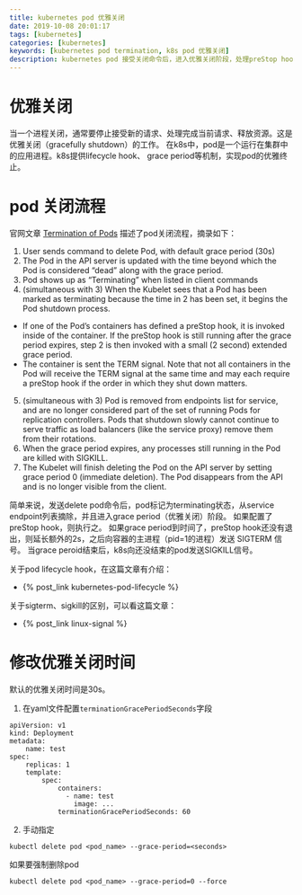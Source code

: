 ```yaml
---
title: kubernetes pod 优雅关闭
date: 2019-10-08 20:01:17
tags: [kubernetes]
categories: [kubernetes]
keywords: [kubernetes pod termination, k8s pod 优雅关闭]
description: kubernetes pod 接受关闭命令后，进入优雅关闭阶段，处理preStop hook，发送SIGTERM信号。如果
---
```


# 优雅关闭

当一个进程关闭，通常要停止接受新的请求、处理完成当前请求、释放资源。这是优雅关闭（gracefully shutdown）的工作。
在k8s中，pod是一个运行在集群中的应用进程。k8s提供lifecycle hook、 grace period等机制，实现pod的优雅终止。
<!-- more -->

# pod 关闭流程

官网文章 [Termination of Pods](https://kubernetes.io/docs/concepts/workloads/pods/pod/#termination-of-pods) 描述了pod关闭流程，摘录如下：
1. User sends command to delete Pod, with default grace period (30s)
2. The Pod in the API server is updated with the time beyond which the Pod is considered “dead” along with the grace period.
3. Pod shows up as “Terminating” when listed in client commands
4. (simultaneous with 3) When the Kubelet sees that a Pod has been marked as terminating because the time in 2 has been set, it begins the Pod shutdown process.
 - If one of the Pod’s containers has defined a preStop hook, it is invoked inside of the container. If the preStop hook is still running after the grace period expires, step 2 is then invoked with a small (2 second) extended grace period.
 - The container is sent the TERM signal. Note that not all containers in the Pod will receive the TERM signal at the same time and may each require a preStop hook if the order in which they shut down matters.
5. (simultaneous with 3) Pod is removed from endpoints list for service, and are no longer considered part of the set of running Pods for replication controllers. Pods that shutdown slowly cannot continue to serve traffic as load balancers (like the service proxy) remove them from their rotations.
6. When the grace period expires, any processes still running in the Pod are killed with SIGKILL.
7. The Kubelet will finish deleting the Pod on the API server by setting grace period 0 (immediate deletion). The Pod disappears from the API and is no longer visible from the client.

简单来说，发送delete pod命令后，pod标记为terminating状态，从service endpoint列表摘除，并且进入grace period（优雅关闭）阶段。
如果配置了preStop hook，则执行之。
如果grace period到时间了，preStop hook还没有退出，则延长额外的2s，之后向容器的主进程（pid=1的进程）发送 SIGTERM  信号。
当grace peroid结束后，k8s向还没结束的pod发送SIGKILL信号。

关于pod lifecycle hook，在这篇文章有介绍：
- {% post_link kubernetes-pod-lifecycle %}

关于sigterm、sigkill的区别，可以看这篇文章：
- {% post_link linux-signal %}

# 修改优雅关闭时间

默认的优雅关闭时间是30s。

1. 在yaml文件配置`terminationGracePeriodSeconds`字段
```
apiVersion: v1
kind: Deployment
metadata:
    name: test
spec:
    replicas: 1
    template:
        spec:
            containers:
              - name: test
                image: ...
            terminationGracePeriodSeconds: 60
```

2. 手动指定
```
kubectl delete pod <pod_name> --grace-period=<seconds>
```
如果要强制删除pod
```
kubectl delete pod <pod_name> --grace-period=0 --force
```



